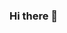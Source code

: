### Hi there 👋

<!--
Passionate about the development of web as well as electronic systems. I have a clear, logical mind with a practical approach to problem solving and a drive to see things through to completion. I have strong technical skills as well as excellent interpersonal skills, enabling me to interact with a wide range of clients.
-->
